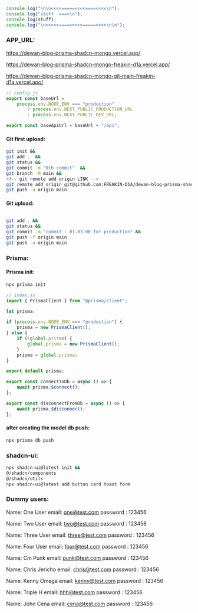 ```js
console.log("\n\n<<<<=====<<<<====<<<<\n");
console.log("stuff  ===>\n");
console.log(stuff);
console.log("\n>>>>>====>>>>>=====>>>>\n\n");
```

### APP_URL:

https://dewan-blog-prisma-shadcn-mongo.vercel.app/

https://dewan-blog-prisma-shadcn-mongo-freakin-d1a.vercel.app/

https://dewan-blog-prisma-shadcn-mongo-git-main-freakin-d1a.vercel.app/

```js
// config.js
export const baseUrl =
	process.env.NODE_ENV === "production"
		? process.env.NEXT_PUBLIC_PRODUCTION_URL
		: process.env.NEXT_PUBLIC_DEV_URL;

export const baseApiUrl = baseUrl + "/api";
```

#### Git first upload:

```bash
git init &&
git add .  &&
git status &&
git commit -m "0th commit"  &&
git branch -M main &&
<!-- git remote add origin LINK -->
git remote add origin git@github.com:FREAKIN-D1A/dewan-blog-prisma-shadcn-mongo.git  &&
git push -u origin main
```

#### Git upload:

```bash

git add . &&
git status &&
git commit -m "commit : 01.03.00 for production" &&
git push -f origin main
git push -u origin main

```

### Prisma:

#### Prisma init:

```bash
npx prisma init
```

```js
// index.js
import { PrismaClient } from "@prisma/client";

let prisma;

if (process.env.NODE_ENV === "production") {
	prisma = new PrismaClient();
} else {
	if (!global.prisma) {
		global.prisma = new PrismaClient();
	}
	prisma = global.prisma;
}

export default prisma;

export const connectToDb = async () => {
	await prisma.$connect();
};

export const disconnectFromDb = async () => {
	await prisma.$disconnec();
};
```

#### after creating the model db push:

```bash
npx prisma db push
```

### shadcn-ui:

```bash
npx shadcn-ui@latest init &&
@/shadcn/components
@/shadcn/utils
npx shadcn-ui@latest add button card toast form
```

### Dummy users:

Name: One User
email: one@test.com
password : 123456

Name: Two User
email: two@test.com
password : 123456

Name: Three User
email: three@test.com
password : 123456

Name: Four User
email: four@test.com
password : 123456

Name: Cm Punk
email: punk@test.com
password : 123456

Name: Chris Jericho
email: chris@test.com
password : 123456

Name: Kenny Omega
email: kenny@test.com
password : 123456

Name: Triple H
email: hhh@test.com
password : 123456

Name: John Cena
email: cena@test.com
password : 123456

